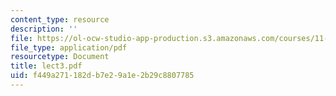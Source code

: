```yaml
---
content_type: resource
description: ''
file: https://ol-ocw-studio-app-production.s3.amazonaws.com/courses/11-947-race-immigration-and-planning-spring-2005/f449a271182db7e29a1e2b29c8807785_lect3.pdf
file_type: application/pdf
resourcetype: Document
title: lect3.pdf
uid: f449a271-182d-b7e2-9a1e-2b29c8807785
---
```

